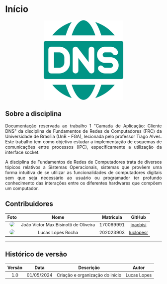 # Início

<div style="text-align:center"><img src= "assets/inicio.png"/></div>

## Sobre a disciplina
<p style="text-align: justify;">Documentação reservada ao trabalho 1 "Camada de Aplicação: Cliente DNS" da disciplina de Fundamentos de Redes de Computadores (FRC) da Universidade de Brasília (UnB - FGA), lecionada pelo professor Tiago Alves. Este trabalho tem como objetivo estudar a implementação de esquemas de comunicações entre processos (IPC), especificamente a utilização da interface socket.</p>

<p style="text-align: justify;">A disciplina de Fundamentos de Redes de Computadores trata de diversos tópicos relativos a Sistemas Operacionais, sistemas que provêem uma forma intuitiva de se utilizar as funcionalidades de computadores digitais sem que seja necessário ao usuário ou programador ter profundo
conhecimento das interações entre os diferentes hardwares que compõem um computador.</p>


## Contribuidores

| **Foto** | **Nome** | **Matrícula** | **GitHub** |
| :------: | :------: | :-----------: | :--------: |
| <a href="https://github.com/joaobisi"><img src="https://avatars.githubusercontent.com/u/111386960?v=4" height="auto" width="90" style="border-radius:50%"></a> | João Victor Max Bisinotti de Oliveira | 170069991 | [joaobisi](https://github.com/joaobisi) |
| <a href="https://github.com/luclopesr"><img src="https://avatars.githubusercontent.com/u/88348202?v=4" height="auto" width="90" style="border-radius:50%"></a> | Lucas Lopes Rocha | 202023903 | [luclopesr](https://github.com/luclopesr) |

---

## Histórico de versão

| Versão |    Data    |            Descrição            |    Autor    |
| :----: | :--------: | :-----------------------------: | :---------: |
|  1.0   | 01/05/2024 | Criação e organização do início | Lucas Lopes |